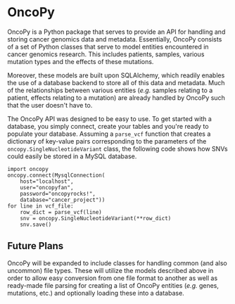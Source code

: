 # OncoPy

OncoPy is a Python package that serves to provide an API for handling and storing cancer genomics data and metadata. Essentially, OncoPy consists of a set of Python classes that serve to model entities encountered in cancer genomics research. This includes patients, samples, various mutation types and the effects of these mutations. 

Moreover, these models are built upon SQLAlchemy, which readily enables the use of a database backend to store all of this data and metadata. Much of the relationships between various entities (_e.g._ samples relating to a patient, effects relating to a mutation) are already handled by OncoPy such that the user doesn't have to.

The OncoPy API was designed to be easy to use. To get started with a database, you simply connect, create your tables and you're ready to populate your database. Assuming a `parse_vcf` function that creates a dictionary of key-value pairs corresponding to the parameters of the `oncopy.SingleNucleotideVariant` class, the following code shows how SNVs could easily be stored in a MySQL database. 

    import oncopy
    oncopy.connect(MysqlConnection(
        host="localhost", 
        user="oncopyfan", 
        password="oncopyrocks!", 
        database="cancer_project"))
    for line in vcf_file:
        row_dict = parse_vcf(line)
        snv = oncopy.SingleNucleotideVariant(**row_dict)
        snv.save()

## Future Plans

OncoPy will be expanded to include classes for handling common (and also uncommon) file types. These will utilize the models described above in order to allow easy conversion from one file format to another as well as ready-made file parsing for creating a list of OncoPy entities (_e.g._ genes, mutations, etc.) and optionally loading these into a database. 
